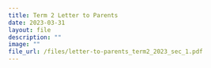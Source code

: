 ```yaml
---
title: Term 2 Letter to Parents
date: 2023-03-31
layout: file
description: ""
image: ""
file_url: /files/letter-to-parents_term2_2023_sec_1.pdf
---
```

